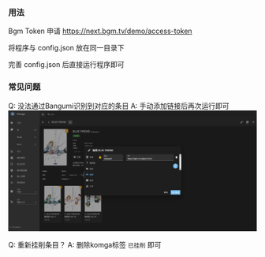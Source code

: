 ### 用法

Bgm Token 申请 https://next.bgm.tv/demo/access-token

将程序与 config.json 放在同一目录下

完善 config.json 后直接运行程序即可


### 常见问题
Q: 没法通过Bangumi识别到对应的条目
A: 手动添加链接后再次运行即可
![alt text](img/image.png)

Q: 重新挂削条目？
A: 删除komga标签 `已挂削` 即可